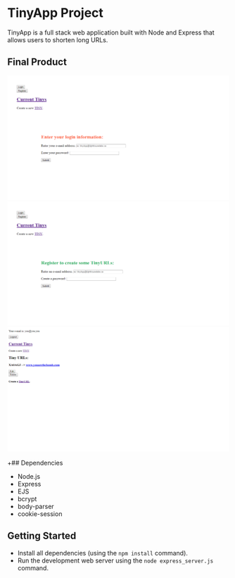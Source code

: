 # TinyApp Project
 
TinyApp is a full stack web application built with Node and Express that allows users to shorten long URLs.

## Final Product

!["Screenshot of Login page"](https://github.com/xipascu/tinyURL/blob/master/docs/LoginPage.png?raw=true)
!["Screenshot of Register page "](https://github.com/xipascu/tinyURL/blob/master/docs/RegisterPage.png?raw=true)
!["Screenshot of TinyURL page"](https://github.com/xipascu/tinyURL/blob/master/docs/tinyURLPage.png?raw=true)

+## Dependencies

- Node.js
- Express
- EJS
- bcrypt
- body-parser
- cookie-session

## Getting Started

- Install all dependencies (using the `npm install` command).
- Run the development web server using the `node express_server.js` command.